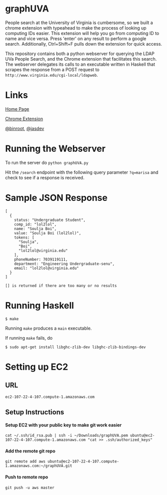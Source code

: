 graphUVA
========
People search at the University of Virginia is cumbersome, so we built a chrome extension with typeahead to make the process of looking up computing IDs easier. This extension will help you go from computing ID to name and vice versa.
Press 'enter' on any result to perform a google search. Additionally, Ctrl+Shift+F pulls down the extension for quick access.

This repository contains both a python webserver for querying the LDAP UVa People Search, and the Chrome extension that facilitates this search. The webserver delegates its calls to an executable written in Haskell that scrapes the response from a POST request to `http://www.virginia.edu/cgi-local/ldapweb`.

Links
=====================
[Home Page](http://uvasear.ch)


[Chrome Extension](https://chrome.google.com/webstore/detail/uva-people-search/jdebncmmapengneahngfihdnoajlfmbn/details)


[@binroot](https://twitter.com/binroot), [@jasdev](https://twitter.com/jasdev)

Running the Webserver
=====================
To run the server do `python graphUVA.py`

Hit the `/search` endpoint with the following query parameter `?q=marisa` and check to see if a response is received.

Sample JSON Response
====================

    [
      {
        status: "Undergraduate Student",
        comp_id: "lol2lol",
        name: "Soulja Boi",
        value: "Soulja Boi (lol2lol)",
        tokens: [
          "Soulja",
          "Boi",
          "lol2lol@virginia.edu"
        ],
        phoneNumber: 7039119111,
        department: "Engineering Undergraduate-senu",
        email: "lol2lol@virginia.edu"
      }
    ]

    [] is returned if there are too many or no results

Running Haskell
===============
    $ make

Running `make` produces a `main` executable.

If running `make` fails, do 

    $ sudo apt-get install libghc-zlib-dev libghc-zlib-bindings-dev
    
Setting up EC2
==============
## URL

    ec2-107-22-4-107.compute-1.amazonaws.com

## Setup Instructions
#### Setup EC2 with your public key to make git work easier

    cat ~/.ssh/id_rsa.pub | ssh -i ~/Downloads/graphUVA.pem ubuntu@ec2-107-22-4-107.compute-1.amazonaws.com "cat >> .ssh/authorized_keys"

#### Add the remote git repo

    git remote add aws ubuntu@ec2-107-22-4-107.compute-1.amazonaws.com:~/graphUVA.git

#### Push to remote repo

    git push -u aws master




